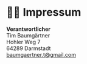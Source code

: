 # 🧑‍⚖️ Impressum
**Verantwortlicher**  
Tim Baumgärtner  
Hohler Weg 7  
64289 Darmstadt  
baumgaertner.t@gmail.com  
